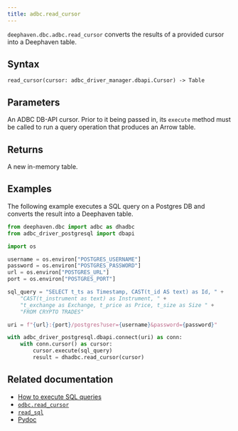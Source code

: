 ```yaml
---
title: adbc.read_cursor
---
```


`deephaven.dbc.adbc.read_cursor` converts the results of a provided cursor into a Deephaven table.

## Syntax

```
read_cursor(cursor: adbc_driver_manager.dbapi.Cursor) -> Table
```

## Parameters

<ParamTable>
<Param name="cursor" type="adbc_driver_manager.dbapi.Cursor">

An ADBC DB-API cursor. Prior to it being passed in, its `execute` method must be called to run a query operation that produces an Arrow table.

</Param>
</ParamTable>

## Returns

A new in-memory table.

## Examples

The following example executes a SQL query on a Postgres DB and converts the result into a Deephaven table.

```python skip-test
from deephaven.dbc import adbc as dhadbc
from adbc_driver_postgresql import dbapi

import os

username = os.environ["POSTGRES_USERNAME"]
password = os.environ["POSTGRES_PASSWORD"]
url = os.environ["POSTGRES_URL"]
port = os.environ["POSTGRES_PORT"]

sql_query = "SELECT t_ts as Timestamp, CAST(t_id AS text) as Id, " +
    "CAST(t_instrument as text) as Instrument, " +
    "t_exchange as Exchange, t_price as Price, t_size as Size " +
    "FROM CRYPTO TRADES"

uri = f"{url}:{port}/postgres?user={username}&password={password}"

with adbc_driver_postgresql.dbapi.connect(uri) as conn:
    with conn.cursor() as cursor:
        cursor.execute(sql_query)
        result = dhadbc.read_cursor(cursor)
```

## Related documentation

- [How to execute SQL queries](../../../how-to-guides/data-import-export/execute-sql-queries.md)
- [`odbc.read_cursor`](./odbc.md)
- [`read_sql`](./read_sql.md)
- [Pydoc](/core/pydoc/code/deephaven.dbc.adbc.html#deephaven.dbc.adbc.read_cursor)

